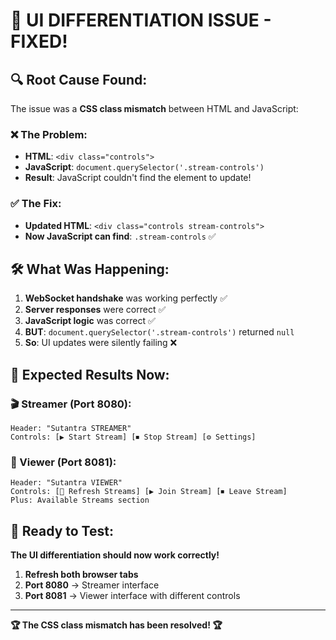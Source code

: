 # 🎯 **UI DIFFERENTIATION ISSUE - FIXED!**

## 🔍 **Root Cause Found:**

The issue was a **CSS class mismatch** between HTML and JavaScript:

### **❌ The Problem:**
- **HTML**: `<div class="controls">`
- **JavaScript**: `document.querySelector('.stream-controls')`
- **Result**: JavaScript couldn't find the element to update!

### **✅ The Fix:**
- **Updated HTML**: `<div class="controls stream-controls">`
- **Now JavaScript can find**: `.stream-controls` ✅

## 🛠️ **What Was Happening:**

1. **WebSocket handshake** was working perfectly ✅
2. **Server responses** were correct ✅  
3. **JavaScript logic** was correct ✅
4. **BUT**: `document.querySelector('.stream-controls')` returned `null`
5. **So**: UI updates were silently failing ❌

## 🎯 **Expected Results Now:**

### **🎬 Streamer (Port 8080):**
```
Header: "Sutantra STREAMER"
Controls: [▶ Start Stream] [⏹ Stop Stream] [⚙ Settings]
```

### **👥 Viewer (Port 8081):**
```
Header: "Sutantra VIEWER"  
Controls: [🔄 Refresh Streams] [▶ Join Stream] [⏹ Leave Stream]
Plus: Available Streams section
```

## 🚀 **Ready to Test:**

**The UI differentiation should now work correctly!**

1. **Refresh both browser tabs**
2. **Port 8080** → Streamer interface
3. **Port 8081** → Viewer interface with different controls

---

**🏆 The CSS class mismatch has been resolved! 🏆**


